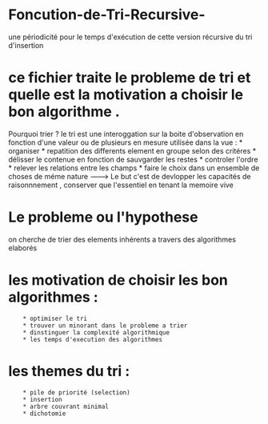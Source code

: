 # Foncution-de-Tri-Recursive-
une périodicité pour le temps d'exécution de cette version récursive du tri d'insertion

# ce fichier traite le probleme de tri et quelle est la motivation a choisir le bon algorithme . 
Pourquoi trier ? 
le tri est une interoggation sur la boite d'observation en fonction d'une valeur ou de plusieurs en mesure utilisée dans la vue : 
        * organiser 
        * repatition des differents element en groupe selon des critéres 
        * délisser le contenue en fonction de sauvgarder les restes 
        * controler l'ordre 
        * relever les relations entre les champs 
        * faire le choix dans un ensemble de choses de méme nature 
---> Le but c'est de devlopper les capacités de raisonnnement , conserver que l'essentiel en tenant la memoire vive 

# Le probleme ou l'hypothese 

on cherche de trier des elements inhérents a travers des algorithmes elaborés 

# les motivation de choisir les bon algorithmes : 
        * optimiser le tri 
        * trouver un minorant dans le probleme a trier 
        * dinstinguer la complexité algorithmique 
        * les temps d'execution des algorithmes 
    
# les themes du tri : 

        * pile de priorité (selection)
        * insertion
        * arbre couvrant minimal 
        * dichotomie 

